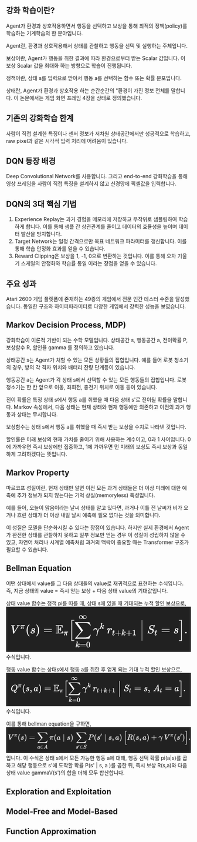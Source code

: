 ## 강화 학습이란?
Agent가 환경과 상호작용하면서 행동을 선택하고 보상을 통해 최적의 정책(policy)를 학습하는 기계학습의 한 분야입니다.

Agent란, 환경과 상호작용해서 상태를 관찰하고 행동을 선택 및 실행하는 주체입니다.

보상이란, Agent가 행동을 취한 결과에 따라 환경으로부터 받는 Scalar 값입니다. 이 보상 Scalar 값을 최대화 하는 방향으로 학습이 진행됩니다.

정책이란, 상태 s를 입력으로 받아서 행동 a를 선택하는 함수 또는 확률 분포입니다.

상태란, Agent가 환경과 상호작용 하는 순간순간의 "환경이 가진 정보 전체를 말합니다. 이 논문에서는 게임 화면 프레임 4장을 상태로 정의했습니다.

## 기존의 강화학습 한계
사람이 직접 설계한 특징이나 센서 정보가 저차원 상태공간에서만 성공적으로 학습하고, raw pixel과 같은 시각적 입력 처리에 어려움이 있습니다.

## DQN 등장 배경
Deep Convolutional Network를 사용합니다. 그리고 end-to-end 강화학습을 통해 영상 프레임을 사람이 직접 특징을 설계하지 않고 신경망에 픽셀값을 입력합니다.

## DQN의 3대 핵심 기법
1. Experience Replay는 과거 경험을 메모리에 저장하고 무작위로 샘플링하여 학습하게 합니다. 이를 통해 샘플 간 상관관계를 줄이고 데이터의 효율성을 높이며 데이터 발산을 방지합니다.
2. Target Network는 일정 간격으로만 목표 네트워크 파라미터를 갱신합니다. 이를 통해 학습 안정화 효과를 얻을 수 있습니다.
3. Reward Clipping은 보상을 1, -1, 0으로 변환하는 것입니다. 이를 통해 오차 기울기 스케일의 안정화와 학습률 통일 이라는 장점을 얻을 수 있습니다.

## 주요 성과
Atari 2600 게임 플렛폼에 존재하는 49종의 게임에서 전문 인간 테스터 수준을 달성했습니다. 동일한 구조와 하이퍼파라미터로 다양한 게임에서 강력한 성능을 보였습니다.

## Markov Decision Process, MDP)
강화학습이 이론적 기반이 되는 수학 모델입니다.
상태공간 s, 행동공간 a, 전이확률 P, 보상함수 R, 할인율 gamma 를 정의하고 있습니다.

상태공간 s는 Agent가 처할 수 있는 모든 상황들의 집합입니다. 예를 들어 로봇 청소기의 경우, 방의 각 격자 위치와 배터리 잔량 단계등이 있습니다.

행동공간 a는 Agent가 각 상태 s에서 선택할 수 있는 모든 행동들의 집합입니다. 로봇 청소기는 한 칸 앞으로 이동, 좌회전, 충전기 위치로 이동 등이 있습니다.

전이 확률은 특정 상태 s에서 행동 a를 취했을 때 다음 상태 s'로 전이될 확률을 말합니다. Markov 속성에서, 다음 상태는 현재 상태와 현재 행동에만 의존하고 이전의 과거 행동과 상태는 무시합니다.

보상함수는 상태 s에서 행동 a를 취했을 때 즉시 받는 보상을 수치로 나타낸 것입니다. 

할인률은 미래 보상의 현재 가치를 줄이기 위해 사용하는 계수이고, 0과 1 사이입니다. 0에 가까우면 즉시 보상에만 집중하고, 1에 가까우면 먼 미래의 보상도 즉시 보상과 동일하게 고려하겠다는 뜻입니다.

## Markov Property
마르코프 성질이란, 현재 상태만 알면 이전 모든 과거 상태들은 더 이상 미래에 대한 예측에 추가 정보가 되지 않는다는 기억 상실(memoryless) 특성입니다.

예를 들어, 오늘이 맑음이라는 날씨 상태를 알고 있다면, 과거나 이틀 전 날씨가 비가 오거나 흐린 상태가 더 이상 내일 날씨 예측에 필요 없다는 것을 의미합니다.

이 성질은 모델을 단순화시킬 수 있다는 장점이 있습니다. 하지만 실제 환경에서 Agent가 완전한 상태를 관찰하지 못하고 일부 정보만 얻는 경우 이 성질이 성립하지 않을 수 있고, 자연어 처리나 시계열 예측처럼 과거의 맥락이 중요할 때는 Transformer 구조가 필요할 수 있습니다.

## Bellman Equation
어떤 상태에서 value를 그 다음 상태들의 value로 재귀적으로 표현하는 수식입니다. 즉, 지금 상태의 value = 즉시 얻는 보상 + 다음 상태 value의 기대값입니다.

상태 value 함수는 정책 pi를 따를 때, 상태 s에 있을 때 기대되는 누적 할인 보상으로, ![eq1](startRL/eq1.png) 수식입니다.

행동 value 함수는 상태s에서 행동 a를 취한 후 얻게 되는 기대 누적 할인 보상으로, ![eq2](startRL/eq2.png) 수식입니다.

이를 통해 bellman equation을 구하면, ![eq3](startRL/eq3.png) 입니다. 이 수식은 상태 s에서 모든 가능한 행동 a에 대해, 행동 선택 확률 pi(a|s)를 곱하고 해당 행동으로 s'에 도착할 확률 P(s' | s, a )를 곱한 뒤, 즉시 보상 R(s,a)와 다음 상태 value gammaV(s')의 합을 더해 모두 합산합니다.

## Exploration and Exploitation

## Model-Free and Model-Based

## Function Approximation


